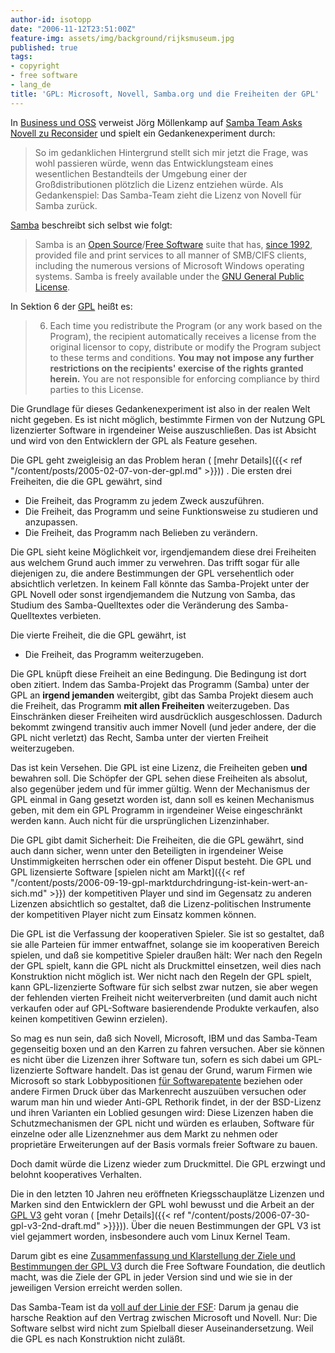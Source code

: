 ```yaml
---
author-id: isotopp
date: "2006-11-12T23:51:00Z"
feature-img: assets/img/background/rijksmuseum.jpg
published: true
tags:
- copyright
- free software
- lang_de
title: 'GPL: Microsoft, Novell, Samba.org und die Freiheiten der GPL'
---
```


In 
[Business und OSS](http://www.c0t0d0s0.org/archives/2233-Business-und-OSS.html) 
verweist Jörg Möllenkamp auf 
[Samba Team Asks Novell zu Reconsider](http://news.samba.org/announcements/team_to_novell/) 
und spielt ein Gedankenexperiment durch: 

> So im gedanklichen Hintergrund stellt sich mir jetzt die Frage, was wohl passieren würde, wenn das Entwicklungsteam eines wesentlichen Bestandteils der Umgebung einer der Großdistributionen plötzlich die Lizenz entziehen würde.
> Als Gedankenspiel: Das Samba-Team zieht die Lizenz von Novell für Samba zurück.

[Samba](http://www.samba.org) beschreibt sich selbst wie folgt: 
> Samba is an [Open Source](http://www.opensource.org/)/[Free Software](http://www.gnu.org/philosophy/free-sw.html) suite that has, [since 1992](http://us5.samba.org/samba/docs/10years.html), provided file and print services to all manner of SMB/CIFS clients, including the numerous versions of Microsoft Windows operating systems. 
> Samba is freely available under the [GNU General Public License](http://us5.samba.org/samba/docs/GPL.html).

In Sektion 6 der 
[GPL](http://us5.samba.org/samba/docs/GPL.html) heißt es:

> 6. Each time you redistribute the Program (or any work based on the Program), the recipient automatically receives a license from the original licensor to copy, distribute or modify the Program subject to these terms and conditions.
> **You may not impose any further restrictions on the recipients' exercise of the rights granted herein.**
> You are not responsible for enforcing compliance by third parties to
this License.

Die Grundlage für dieses Gedankenexperiment ist also in der realen Welt nicht gegeben. 
Es ist nicht möglich, bestimmte Firmen von der Nutzung GPL lizenzierter Software in irgendeiner Weise auszuschließen.
Das ist Absicht und wird von den Entwicklern der GPL als Feature gesehen.

Die GPL geht zweigleisig an das Problem heran (
[mehr Details]({{< ref "/content/posts/2005-02-07-von-der-gpl.md" >}}))
. Die ersten drei Freiheiten, die die GPL gewährt, sind 

- Die Freiheit, das Programm zu jedem Zweck auszuführen.
- Die Freiheit, das Programm und seine Funktionsweise zu studieren und anzupassen.
- Die Freiheit, das Programm nach Belieben zu verändern.

Die GPL sieht keine Möglichkeit vor, irgendjemandem diese drei Freiheiten aus welchem Grund auch immer zu verwehren.
Das trifft sogar für alle diejenigen zu, die andere Bestimmungen der GPL versehentlich oder absichtlich verletzen.
In keinem Fall könnte das Samba-Projekt unter der GPL Novell oder sonst irgendjemandem die Nutzung von Samba, das Studium des Samba-Quelltextes oder die Veränderung des Samba-Quelltextes verbieten.

Die vierte Freiheit, die die GPL gewährt, ist 

- Die Freiheit, das Programm weiterzugeben.

Die GPL knüpft diese Freiheit an eine Bedingung. 
Die Bedingung ist dort oben zitiert.
Indem das Samba-Projekt das Programm (Samba) unter der GPL an **irgend jemanden** weitergibt, gibt das Samba Projekt diesem auch die Freiheit, das Programm **mit allen Freiheiten** weiterzugeben.
Das Einschränken dieser Freiheiten wird ausdrücklich ausgeschlossen.
Dadurch bekommt zwingend transitiv auch immer Novell (und jeder andere, der die GPL nicht verletzt) das Recht, Samba unter der vierten Freiheit weiterzugeben.

Das ist kein Versehen.
Die GPL ist eine Lizenz, die Freiheiten geben **und** bewahren soll.
Die Schöpfer der GPL sehen diese Freiheiten als absolut, also gegenüber jedem und für immer gültig.
Wenn der Mechanismus der GPL einmal in Gang gesetzt worden ist, dann soll es keinen Mechanismus geben, mit dem ein GPL Programm in irgendeiner Weise eingeschränkt werden kann.
Auch nicht für die ursprünglichen Lizenzinhaber.

Die GPL gibt damit Sicherheit:
Die Freiheiten, die die GPL gewährt, sind auch dann sicher, wenn unter den Beteiligten in irgendeiner Weise Unstimmigkeiten herrschen oder ein offener Disput besteht.
Die GPL und GPL lizensierte Software 
[spielen nicht am Markt]({{< ref "/content/posts/2006-09-19-gpl-marktdurchdringung-ist-kein-wert-an-sich.md" >}}) der kompetitiven Player und sind im Gegensatz zu anderen Lizenzen absichtlich so gestaltet, daß die Lizenz-politischen Instrumente der kompetitiven Player nicht zum Einsatz kommen können.

Die GPL ist die Verfassung der kooperativen Spieler.
Sie ist so gestaltet, daß sie alle Parteien für immer entwaffnet, solange sie im kooperativen Bereich spielen, und daß sie kompetitive Spieler draußen hält:
Wer nach den Regeln der GPL spielt, kann die GPL nicht als Druckmittel einsetzen, weil dies nach Konstruktion nicht möglich ist.
Wer nicht nach den Regeln der GPL spielt, kann GPL-lizenzierte Software für sich selbst zwar nutzen, sie aber wegen der fehlenden vierten Freiheit nicht weiterverbreiten (und damit auch nicht verkaufen oder auf GPL-Software basierendende Produkte verkaufen, also keinen kompetitiven Gewinn erzielen).

So mag es nun sein, daß sich Novell, Microsoft, IBM und das Samba-Team gegenseitig boxen und an den Karren zu fahren versuchen.
Aber sie können es nicht über die Lizenzen ihrer Software tun, sofern es sich dabei um GPL-lizenzierte Software handelt.
Das ist genau der Grund, warum Firmen wie Microsoft so stark Lobbypositionen 
[für Softwarepatente](http://www.heise.de/newsticker/meldung/80891)
beziehen oder andere Firmen Druck über das Markenrecht auszuüben versuchen oder warum man hin und wieder Anti-GPL Rethorik findet, in der der BSD-Lizenz und ihren Varianten ein Loblied gesungen wird: 
Diese Lizenzen haben die Schutzmechanismen der GPL nicht und würden es erlauben, Software für einzelne oder alle Lizenznehmer aus dem Markt zu nehmen oder proprietäre Erweiterungen auf der Basis vormals freier Software zu bauen.

Doch damit würde die Lizenz wieder zum Druckmittel. 
Die GPL erzwingt und belohnt kooperatives Verhalten.

Die in den letzten 10 Jahren neu eröffneten Kriegsschauplätze Lizenzen und Marken sind den Entwicklern der GPL wohl bewusst und die Arbeit an der 
[GPL V3](http://gplv3.fsf.org/gpl-draft-2006-07-27.html) 
geht voran (
[mehr Details]({{< ref "/content/posts/2006-07-30-gpl-v3-2nd-draft.md" >}}})).
Über die neuen Bestimmungen der GPL V3 ist viel gejammert worden, insbesondere auch vom Linux Kernel Team.

Darum gibt es eine 
[Zusammenfassung und Klarstellung der Ziele und Bestimmungen der GPL V3](http://www.fsf.org/news/gplv3-clarification) 
durch die Free Software Foundation, die deutlich macht, was die Ziele der GPL in jeder Version sind und wie sie in der jeweiligen Version erreicht werden sollen.

Das Samba-Team ist da 
[voll auf der Linie der FSF](http://news.samba.org/announcements/team_to_novell/): 
Darum ja genau die harsche Reaktion auf den Vertrag zwischen Microsoft und Novell. 
Nur: Die Software selbst wird nicht zum Spielball dieser Auseinandersetzung.
Weil die GPL es nach Konstruktion nicht zuläßt.
